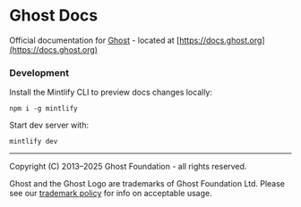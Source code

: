 # Ghost Docs

Official documentation for [Ghost](https://github.com/tryghost/ghost) - located at [https://docs.ghost.org](https://docs.ghost.org)

### Development

Install the Mintlify CLI to preview docs changes locally:

```
npm i -g mintlify
```

Start dev server with:

```
mintlify dev
```

---

Copyright (C) 2013–2025 Ghost Foundation - all rights reserved. 

Ghost and the Ghost Logo are trademarks of Ghost Foundation Ltd. Please see our [trademark policy](https://ghost.org) for info on acceptable usage.
